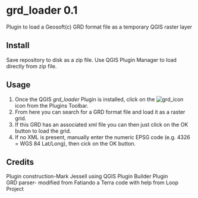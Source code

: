 # grd_loader 0.1   

Plugin to load a Geosoft(c) GRD format file as a temporary QGIS raster layer    
   
## Install   

Save repository to disk as a zip file. Use QGIS Plugin Manager to load directly from zip file.

## Usage   

1. Once the QGIS *grd_loader* Plugin is installed, click on the ![grd_icon](icon.png) icon from the Plugins Toolbar.   
2. From here you can search for a GRD format file and load it as a raster grid.   
3. If this GRD has an associated xml file you can then just click on the OK button to load the grid. 
4. If no XML is present, manually enter the numeric EPSG code (e.g. 4326 = WGS 84 Lat/Long), then cick on the OK button.    

## Credits    
Plugin construction-Mark Jessell using QGIS Plugin Builder Plugin    
GRD parser- modified from Fatiando a Terra code with help from Loop Project    